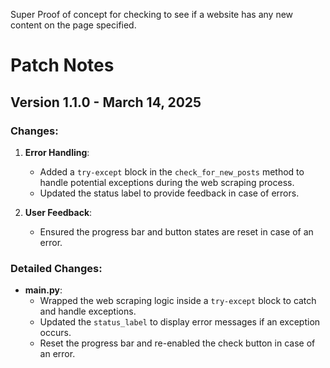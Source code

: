 Super Proof of concept for checking to see if a website has any new content on the page specified.

# Patch Notes

## Version 1.1.0 - March 14, 2025

### Changes:
1. **Error Handling**:
   - Added a `try-except` block in the `check_for_new_posts` method to handle potential exceptions during the web scraping process.
   - Updated the status label to provide feedback in case of errors.

2. **User Feedback**:
   - Ensured the progress bar and button states are reset in case of an error.

### Detailed Changes:
- **main.py**:
  - Wrapped the web scraping logic inside a `try-except` block to catch and handle exceptions.
  - Updated the `status_label` to display error messages if an exception occurs.
  - Reset the progress bar and re-enabled the check button in case of an error.